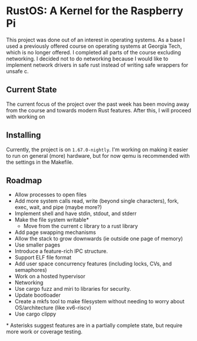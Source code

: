 # RustOS: A Kernel for the Raspberry Pi

This project was done out of an interest in operating systems. As a base I used
a previously offered course on operating systems at Georgia Tech, which is no
longer offered. I completed all parts of the course excluding networking. I
decided not to do networking because I would like to implement network drivers
in safe rust instead of writing safe wrappers for unsafe c.

## Current State

The current focus of the project over the past week has been moving away from
the course and towards modern Rust features. After this, I will proceed with
working on

## Installing

Currently, the project is on `1.67.0-nightly`. I'm working on making it easier
to run on general (more) hardware, but for now qemu is recommended with the
settings in the Makefile.

## Roadmap

* Allow processes to open files
* Add more system calls read, write (beyond single characters), fork, exec, wait, and pipe (maybe more?)
* Implement shell and have stdin, stdout, and stderr
* Make the file system writable*
    * Move from the current c library to a rust library
* Add page swapping mechanisms
* Allow the stack to grow downwards (ie outside one page of memory)
* Use smaller pages
* Introduce a feature-rich IPC structure.
* Support ELF file format
* Add user space concurrency features (including locks, CVs, and semaphores)
* Work on a hosted hypervisor
* Networking
* Use cargo fuzz and miri to libraries for security.
* Update bootloader
* Create a mkfs tool to make filesystem without needing to worry about OS/architecture (like xv6-riscv)
* Use cargo clippy

\* Asterisks suggest features are in a partially complete state, but require more work or coverage testing.